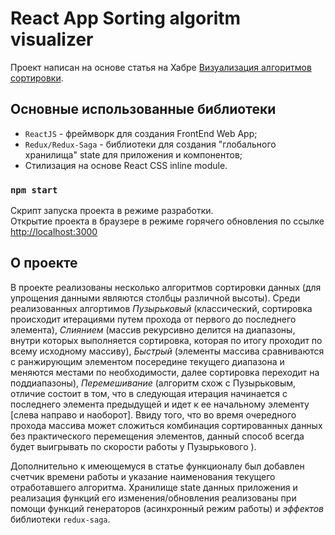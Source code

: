 # React App Sorting algoritm visualizer

Проект написан на основе статья на Хабре [Визуализация алгоритмов сортировки](https://habr.com/ru/company/domclick/blog/689064/).

## Основные использованные библиотеки

- `ReactJS` - фреймворк для создания FrontEnd Web App;
- `Redux/Redux-Saga` - библиотеки для создания "глобального хранилища" state для приложения и компонентов;
-  Стилизация на основе React CSS inline module.

### `npm start`

Скрипт запуска проекта в режиме разработки.\
Открытие проекта в браузере в режиме горячего обновления по ссылке [http://localhost:3000](http://localhost:3000)

## О проекте

В проекте реализованы несколько алгоритмов сортировки данных (для упрощения данными являются столбцы различной высоты). Среди реализованных алгортимов 
*Пузырьковый* (классический, сортировка происходит итерациями путем прохода от первого до последнего элемента), *Слиянием* (массив рекурсивно делится на диапазоны, внутри которых выполняется сортировка, которая по итогу проходит по всему исходному массиву), *Быстрый* (элементы массива сравниваются с ранжирующим элементом посередине текущего диапазона и меняются местами по необходимости, далее сортировка переходит на поддиапазоны), *Перемешивание* (алгоритм схож с Пузырьковым, отличие состоит в том, что в следующая итерация начинается с последнего элемента предыдущей и идет к ее начальному элементу [слева направо и наоборот]. Ввиду того, что во время очередного прохода массива может сложиться комбинация сортированных данных без практического перемещения элементов, данный способ всегда будет выигрывать по скорости работы у Пузырькового ). 

Дополнительно к имеющемуся в статье функционалу был добавлен счетчик времени работы и указание наименования текущего отработавшего алгоритма. Хранилище state данных приложения и реализация функций его изменения/обновления реализованы при помощи функций генераторов (асинхронный режим работы) и *эффектов* библиотеки `redux-saga`.
